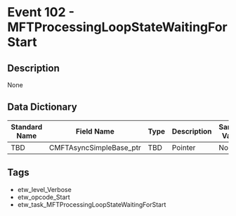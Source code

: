 # Event 102 - MFTProcessingLoopStateWaitingForStart

## Description
None

## Data Dictionary
|Standard Name|Field Name|Type|Description|Sample Value|
|---|---|---|---|---|
|TBD|CMFTAsyncSimpleBase_ptr|TBD|Pointer|None|None|

## Tags
* etw_level_Verbose
* etw_opcode_Start
* etw_task_MFTProcessingLoopStateWaitingForStart